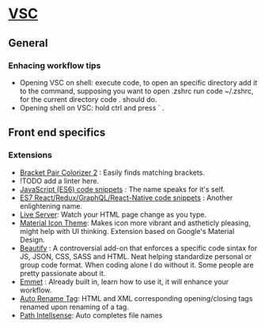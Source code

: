 # [VSC](https://code.visualstudio.com/)

## General

### Enhacing workflow tips
- Opening VSC on shell: execute code, to open an specific directory add it to the command, supposing you want to open .zshrc run code ~/.zshrc, for the current directory code . should do.
- Opening shell on VSC: hold ctrl and press ` .

## Front end specifics

### Extensions
- [Bracket Pair Colorizer 2](https://marketplace.visualstudio.com/items?itemName=CoenraadS.bracket-pair-colorizer-2) : Easily finds matching brackets.
- !TODO add a linter here.
- [JavaScript (ES6) code snippets](https://marketplace.visualstudio.com/items?itemName=xabikos.JavaScriptSnippets) : The name speaks for it's self.
- [ES7 React/Redux/GraphQL/React-Native code snippets](https://marketplace.visualstudio.com/items?itemName=dsznajder.es7-react-js-snippets) : Another enlightening name.
- [Live Server](https://marketplace.visualstudio.com/items?itemName=ritwickdey.LiveServer): Watch your HTML page change as you type.
- [Material Icon Theme](https://marketplace.visualstudio.com/items?itemName=PKief.material-icon-theme): Makes icon more vibrant and astheticly pleasing, might help with UI thinking. Extension based on Google's Material Design.
- [Beautify](https://marketplace.visualstudio.com/items?itemName=HookyQR.beautify) : A controversial add-on that enforces a specific code sintax for JS, JSON, CSS, SASS and HTML. Neat helping standardize personal or group code format. When coding alone I do without it. Some people are pretty passionate about it.
- [Emmet](https://github.com/felipecaiado/dotfiles/blob/master/Emmet.md) : Already built in, learn how to use it, it will enhance your workflow.
- [Auto Rename Tag](https://marketplace.visualstudio.com/items?itemName=formulahendry.auto-rename-tag): HTML and XML corresponding opening/closing tags renamed upon renaming of a tag.
- [Path Intellsense](https://marketplace.visualstudio.com/items?itemName=christian-kohler.path-intellisense): Auto completes file names
